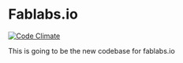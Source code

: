 # Fablabs.io

[![Code Climate](https://codeclimate.com/github/johnrees/fablabs/badges/gpa.svg)](https://codeclimate.com/github/johnrees/fablabs)

This is going to be the new codebase for fablabs.io
